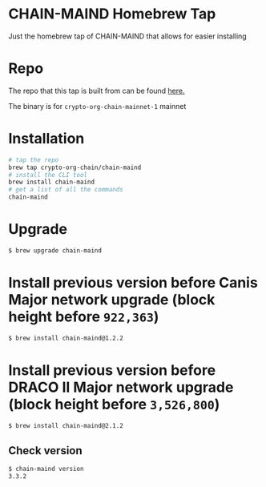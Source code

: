 # CHAIN-MAIND Homebrew Tap

Just the homebrew tap of CHAIN-MAIND that allows for easier installing

# Repo

The repo that this tap is built from can be found [here.](https://github.com/crypto-org-chain/chain-main)

The binary is for `crypto-org-chain-mainnet-1` mainnet
# Installation

```bash
# tap the repo
brew tap crypto-org-chain/chain-maind
# install the CLI tool
brew install chain-maind
# get a list of all the commands
chain-maind
```
# Upgrade

```bash
$ brew upgrade chain-maind
```

# Install previous version before Canis Major network upgrade (block height before `922,363`)

```bash
$ brew install chain-maind@1.2.2
```

# Install previous version before DRACO II Major network upgrade (block height before `3,526,800`)

```bash
$ brew install chain-maind@2.1.2
```

## Check version

```bash
$ chain-maind version
3.3.2
```